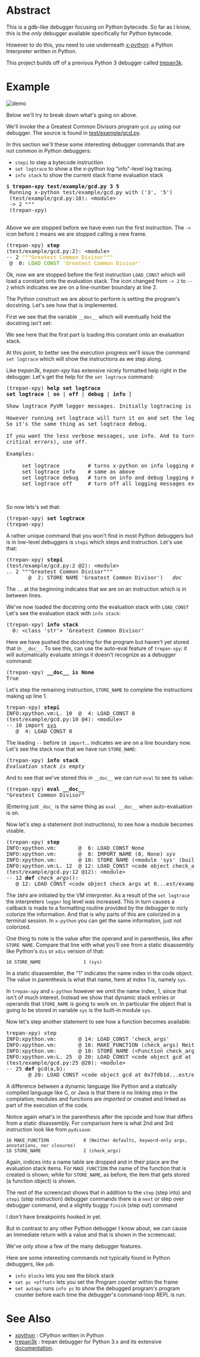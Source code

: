Abstract
========

This is a gdb-like debugger focusing on Python bytecode. So far as I know, this is the *only* debugger available specifically for Python bytecode.

However to do this, you need to use underneath [x-python](https://pypi.org/project/x-python): a Python Interpreter written in Python.

This project builds off of a previous Python 3 debugger called [trepan3k](https://pypi.org/project/trepan3k/).

Example
=======

![demo](https://github.com/rocky/trepan-xpy/blob/master/screenshots/trepan-xpy-demo1.gif)

Below we'll try to break down what's going on above.

We'll invoke the a Greatest Common Divisors program `gcd.py` using our debugger. The source is found in
[test/example/gcd.py](https://github.com/rocky/trepan-xpy/blob/master/test/example/gcd.py).

In this section we'll these some interesting debugger commands that are not common in Python debuggers:

- `stepi` to step a bytecode instruction
- `set logtrace` to show a the x-python log "info"-level log  tracing.
- `info stack` to show the current stack frame evaluation stack

<pre>$ <b>trepan-xpy test/example/gcd.py 3 5</b>
 Running x-python test/example/gcd.py with ('3', '5')
 (test/example/gcd.py:10): &lt;module&gt;
 -&gt; 2 &quot;&quot;&quot;
 (trepan-xpy)
 </pre>

Above we are stopped before we have even run the first instruction. The `->` icon before `2` means we are stopped calling a new frame.

<pre>(trepan-xpy) <b>step</b>
(test/example/gcd.py:2): &lt;module&gt;
-- 2 <font color="#C4A000">&quot;&quot;&quot;Greatest Common Divisor&quot;&quot;&quot;</font><br> @  0: <font color="#4E9A06">LOAD_CONST</font> <font color="#C4A000">&apos;Greatest Common Divisor&apos;</font>
</pre>

Ok, now we are stopped before the first instruction `LOAD_CONST` which will load a constant onto the evaluation stack. The icon changed from `-> 2` to `-- 2` which indicates we are on a line-number boundary at line 2.

The Python construct we are about to perform is setting the program's docstring. Let's see how that is implemented.

First we see that the variable `__doc__` which will eventually hold the docstring isn't set:

We see here that the first part is loading this constant onto an
evaluation stack.

At this point, to better see the execution progress we'll issue the command `set logtrace` which will show the instructions as we step along.

Like *trepan3k*, *trepan-xpy* has extensive nicely formatted help right in the debugger. Let's get the help for the `set logtrace` command:

<pre>(trepan-xpy) <b>help set logtrace</b>
<b>set logtrace</b> [ <b>on</b> | <b>off</b> | <b>debug</b> | <b>info</b> ]

Show logtrace PyVM logger messages. Initially logtracing is off.

However running set logtrace will turn it on and set the log level to debug.
So it's the same thing as set logtrace debug.

If you want the less verbose messages, use info. And to turn off, (except
critical errors), use off.

Examples:

     set logtrace         # turns x-python on info logging messages
     set logtrace info    # same as above
     set logtrace debug   # turn on info and debug logging messages
     set logtrace off     # turn off all logging messages except critical ones


</pre>

So now lets's set that:

<pre>(trepan-xpy) <b>set logtrace</b>
(trepan-xpy)</pre>

A rather unique command that you won\'t find in most Python debuggers
but is in low-level debuggers is `stepi` which steps and instruction.
Let's use that:

<pre>(trepan-xpy) <b>stepi</b>
(test/example/gcd.py:2 @2): &lt;module&gt;
.. 2 &quot;&quot;&quot;Greatest Common Divisor&quot;&quot;&quot;<br/>       @  2: STORE_NAME &apos;Greatest Common Divisor&apos;) <i>__doc__</i>
</pre>

The `..` at the beginning indicates that we are on an instruction which
is in between lines.

We\'ve now loaded the docstring onto the evaluation stack with
`LOAD_CONST` Let\'s see the evaluation stack with `info stack`:

<pre>(trepan-xpy) <b>info stack</b><br/>  0: &lt;class &apos;str&apos;&gt; &apos;Greatest Common Divisor&apos;
</pre>

Here we have pushed the docstring for the program but haven\'t yet
stored that in `__doc__`. To see this, can use the auto-eval feature of
`trepan-xpy`: it will automatically evaluate strings it doesn\'t
recognize as a debugger command:

<pre>(trepan-xpy) <b>__doc__ is None</b>
True
</pre>

Let's step the remaining instruction, `STORE_NAME` to complete the
instructions making up line 1.

<pre>trepan-xpy) <b>stepi</b>
INFO:xpython.vm:L. 10  @  4: LOAD_CONST 0
(test/example/gcd.py:10 @4): &lt;module&gt;
-- 10 import <u>sys</u><br/>   @  4: LOAD_CONST 0
</pre>

The leading `--` before `10 import`... indicates we are on a line
boundary now. Let\'s see the stack now that we have run `STORE_NAME`:

<pre>(trepan-xpy) <b>info stack</b>
<i>Evaluation stack is empty</i>
</pre>

And to see that we\'ve stored this in `__doc__` we can run `eval` to see
its value:

<pre>(trepan-xpy) <b>eval __doc__</b>
"Greatest Common Divisor"
</pre>

(Entering just `_doc_` is the same thing as `eval __doc__` when
auto-evaluation is on.

Now let\'s step a statement (not instructions), to see how a module
becomes visable.

<pre>(trepan-xpy) <b>step</b>
INFO:xpython.vm:       @  6: LOAD_CONST None
INFO:xpython.vm:       @  8: IMPORT_NAME (0, None) <i>sys</i>
INFO:xpython.vm:       @ 10: STORE_NAME (&lt;module &apos;sys&apos; (built-in)&gt;)
INFO:xpython.vm:L. 12  @ 12: LOAD_CONST &lt;code object check_args at 0x7f2a0a286f60, file &quot;test/example/gcd.py&quot;, line 12&gt;
(test/example/gcd.py:12 @12): &lt;module&gt;
-- 12 <b>def</b> <i>check_args</i>():</br>   @ 12: LOAD_CONST &lt;code object check_args at 0...est/example/gcd.py&quot;, line 12&gt;
</pre>

The `INFO` are initiated by the VM interpreter. As a result of the `set logtrace` the interpreters `logger` log level was increased. This in turn causes a callback is made to a formatting routine provided by the debugger to nicly colorize the information. And that is why parts of this are colorized in a terminal session. In `x-python` you can get the same information, just not colorized.

One thing to note is the value after the operand and in parenthesis, like after `STORE NAME`. Compare that line with what you\'ll see from a static disassembly like Python\'s `dis` or `xdis` version of that:

    10 STORE_NAME                1 (sys)

In a static disassembler, the \"1\" indicates the name index in the code object. The value in parenthesis is what that name, here at index 1 is, namely `sys`.

In `trepan-xpy` and `x-python` however we omit the name index, 1, since that isn't of much interest. Instead we show that dynamic stack entries or operands that `STORE_NAME` is going to work on. In particular the object that is going to be stored in variable `sys` is the built-in module `sys`.

Now let's step another statement to see how a function becomes available:

<pre>trepan-xpy) step
INFO:xpython.vm:       @ 14: LOAD_CONST &apos;check_args&apos;</font>
INFO:xpython.vm:       @ 16: MAKE_FUNCTION (check_args) Neither defaults, keyword-only args, annotations, nor closures
INFO:xpython.vm:       @ 18: STORE_NAME (&lt;Function check_args at 0x7fdb1d4d49f0&gt;) <u>check_args</u>
INFO:xpython.vm:L. 25  @ 20: LOAD_CONST &lt;code object gcd at 0x7fdb1d55fed0, file &quot;test/example/gcd.py&quot;, line 25&gt;
(test/example/gcd.py:25 @20): &lt;module&gt;
-- 25 <b>def</b> gcd(a,b):</br>       @ 20: LOAD_CONST &lt;code object gcd at 0x7fdb1d...est/example/gcd.py&quot;, line 25&gt;
</pre>

A difference between a dynamic language like Python and a statically compiled language like C, or Java is that there is no linking step in the complation; modules and functions are *imported* or created and linked as part of the execution of the code.

Notice again what's in the parenthesis after the opcode and how that differs from a static disassembly. For comparison here is what 2nd and 3rd instruction look like from `pydisasm`:

    16 MAKE_FUNCTION             0 (Neither defaults, keyword-only args, annotations, nor closures)
    18 STORE_NAME                2 (check_args)

Again, indices into a name table are dropped and in their place are the evaluation stack items. For `MAKE_FUNCTION` the name of the function that is created is shown; while for `STORE_NAME`, as before, the item that gets stored (a function object) is shown.

The rest of the screencast shows that in addition to the `step` (step into) and `stepi` (step instruction) debugger commands there is a `next` or step over debugger command, and a slightly buggy `finish` (step out) command

I don't have breakpoints hooked in yet.

But in contrast to any other Python debugger I know about, we can cause an immediate return with a value and that is shown in the screencast.

We've only show a few of the many debugger features.

Here are some interesting commands not typically found in Python debuggers, like `pdb`

- `info blocks` lets you see the block stack
- `set pc <offset>` lets you set the Program counter within the frame
- `set autopc` runs `info pc` to show the debugged program's program counter before each time the debugger's command-loop REPL is run.

See Also
========

- [xpython](https://pypi.org/project/x-python/) : CPython written in Python
- [trepan3k](https://pypi.org/project/trepan3k/) : trepan debugger for  Python 3.x and its extensive  [documentation](https://python3-trepan.readthedocs.io/en/latest/).
